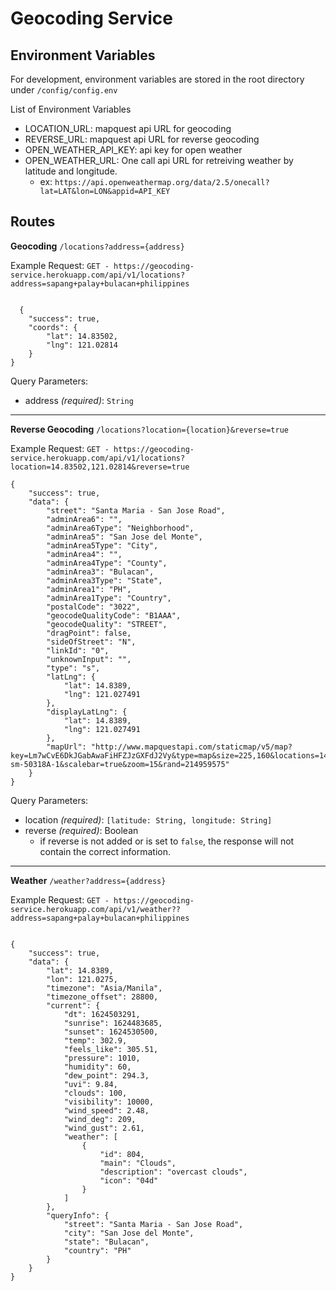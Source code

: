 # Geocoding Service


## Environment Variables

For development, environment variables are stored in the root directory under `/config/config.env`

List of Environment Variables
  - LOCATION_URL: mapquest api URL for geocoding
  - REVERSE_URL: mapquest api URL for reverse geocoding
  - OPEN_WEATHER_API_KEY: api key for open weather
  - OPEN_WEATHER_URL: One call api URL for retreiving weather by latitude and longitude.
    - ex: `https://api.openweathermap.org/data/2.5/onecall?lat=LAT&lon=LON&appid=API_KEY`

## Routes

**Geocoding** `/locations?address={address}`

Example Request: `GET - https://geocoding-service.herokuapp.com/api/v1/locations?address=sapang+palay+bulacan+philippines`
  
  
```
  
  {
    "success": true,
    "coords": {
        "lat": 14.83502,
        "lng": 121.02814
    }
}
```

Query Parameters:
- address *(required)*: `String`

*****

**Reverse Geocoding** `/locations?location={location}&reverse=true`

Example Request: `GET - https://geocoding-service.herokuapp.com/api/v1/locations?location=14.83502,121.02814&reverse=true`

```
{
    "success": true,
    "data": {
        "street": "Santa Maria - San Jose Road",
        "adminArea6": "",
        "adminArea6Type": "Neighborhood",
        "adminArea5": "San Jose del Monte",
        "adminArea5Type": "City",
        "adminArea4": "",
        "adminArea4Type": "County",
        "adminArea3": "Bulacan",
        "adminArea3Type": "State",
        "adminArea1": "PH",
        "adminArea1Type": "Country",
        "postalCode": "3022",
        "geocodeQualityCode": "B1AAA",
        "geocodeQuality": "STREET",
        "dragPoint": false,
        "sideOfStreet": "N",
        "linkId": "0",
        "unknownInput": "",
        "type": "s",
        "latLng": {
            "lat": 14.8389,
            "lng": 121.027491
        },
        "displayLatLng": {
            "lat": 14.8389,
            "lng": 121.027491
        },
        "mapUrl": "http://www.mapquestapi.com/staticmap/v5/map?key=Lm7wCvE6DkJGabAwaFiHFZJzGXFdJ2Vy&type=map&size=225,160&locations=14.8389002,121.0274905|marker-sm-50318A-1&scalebar=true&zoom=15&rand=214959575"
    }
}
```

Query Parameters:
- location *(required)*: `[latitude: String, longitude: String]`
- reverse *(required)*: Boolean
  - if reverse is not added or is set to `false`, the response will not contain the correct information.

*****

**Weather** `/weather?address={address}`

Example Request: `GET - https://geocoding-service.herokuapp.com/api/v1/weather??address=sapang+palay+bulacan+philippines`

```

{
    "success": true,
    "data": {
        "lat": 14.8389,
        "lon": 121.0275,
        "timezone": "Asia/Manila",
        "timezone_offset": 28800,
        "current": {
            "dt": 1624503291,
            "sunrise": 1624483685,
            "sunset": 1624530500,
            "temp": 302.9,
            "feels_like": 305.51,
            "pressure": 1010,
            "humidity": 60,
            "dew_point": 294.3,
            "uvi": 9.84,
            "clouds": 100,
            "visibility": 10000,
            "wind_speed": 2.48,
            "wind_deg": 209,
            "wind_gust": 2.61,
            "weather": [
                {
                    "id": 804,
                    "main": "Clouds",
                    "description": "overcast clouds",
                    "icon": "04d"
                }
            ]
        },
        "queryInfo": {
            "street": "Santa Maria - San Jose Road",
            "city": "San Jose del Monte",
            "state": "Bulacan",
            "country": "PH"
        }
    }
}
```
